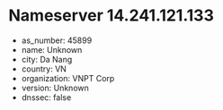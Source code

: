 # Nameserver 14.241.121.133

* as_number: 45899
* name: Unknown
* city: Da Nang
* country: VN
* organization: VNPT Corp
* version: Unknown
* dnssec: false
